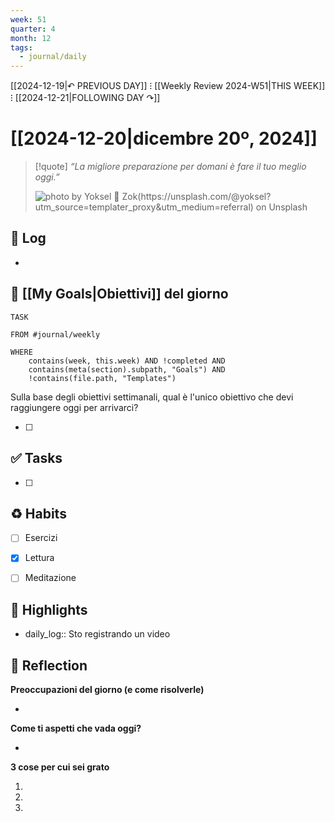 ```yaml
---
week: 51
quarter: 4
month: 12
tags:
  - journal/daily
---
```

[[2024-12-19|↶ PREVIOUS DAY]] ⁝ [[Weekly Review 2024-W51|THIS WEEK]] ⁝ [[2024-12-21|FOLLOWING DAY ↷]]

# [[2024-12-20|dicembre 20º, 2024]]

> [!quote]
> _“La migliore preparazione per domani è fare il tuo meglio oggi.”_  
> 
> ![photo by Yoksel 🌿 Zok(https://unsplash.com/@yoksel?utm_source=templater_proxy&utm_medium=referral) on Unsplash](https://images.unsplash.com/photo-1631376158521-7055df9fba09?crop=entropy&cs=srgb&fm=jpg&ixid=M3w2NDU1OTF8MHwxfHJhbmRvbXx8fHx8fHx8fDE3MzQ3MTQyMDd8&ixlib=rb-4.0.3&q=85&w=500&h=500)


## 📝 Log

- 

## 🎯 [[My Goals|Obiettivi]] del giorno

```dataview
TASK

FROM #journal/weekly 

WHERE 
	contains(week, this.week) AND !completed AND
	contains(meta(section).subpath, "Goals") AND
	!contains(file.path, "Templates")

```

Sulla base degli obiettivi settimanali, qual è l'unico obiettivo che devi raggiungere oggi per arrivarci?

- [ ] 


## ✅ Tasks

- [ ] 



## ♻ Habits

- [ ] Esercizi
- [x] Lettura
- [ ] Meditazione


## 🌟 Highlights 

- daily_log:: Sto registrando un video




## 🤔 Reflection 

**Preoccupazioni del giorno (e come risolverle)**

- 

**Come ti aspetti che vada oggi?**

- 

**3 cose per cui sei grato**

 1. 
 2. 
 3. 

